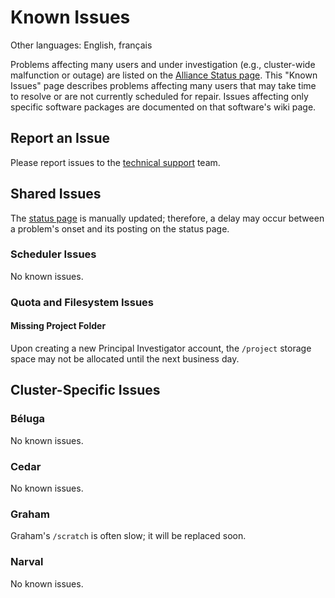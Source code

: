 # Known Issues

Other languages: English, français

Problems affecting many users and under investigation (e.g., cluster-wide malfunction or outage) are listed on the [Alliance Status page](link-to-status-page-here).  This "Known Issues" page describes problems affecting many users that may take time to resolve or are not currently scheduled for repair.  Issues affecting only specific software packages are documented on that software's wiki page.


## Report an Issue

Please report issues to the [technical support](link-to-support-here) team.


## Shared Issues

The [status page](link-to-status-page-here) is manually updated; therefore, a delay may occur between a problem's onset and its posting on the status page.


### Scheduler Issues

No known issues.


### Quota and Filesystem Issues

#### Missing Project Folder

Upon creating a new Principal Investigator account, the `/project` storage space may not be allocated until the next business day.


## Cluster-Specific Issues


### Béluga

No known issues.


### Cedar

No known issues.


### Graham

Graham's `/scratch` is often slow; it will be replaced soon.


### Narval

No known issues.
